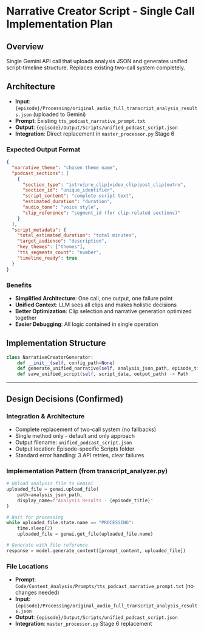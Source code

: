 # Narrative Creator Script - Single Call Implementation Plan

## Overview
Single Gemini API call that uploads analysis JSON and generates unified script-timeline structure. Replaces existing two-call system completely.

## Architecture
- **Input**: `{episode}/Processing/original_audio_full_transcript_analysis_results.json` (uploaded to Gemini)
- **Prompt**: Existing `tts_podcast_narrative_prompt.txt` 
- **Output**: `{episode}/Output/Scripts/unified_podcast_script.json`
- **Integration**: Direct replacement in `master_processor.py` Stage 6

### Expected Output Format
```json
{
  "narrative_theme": "chosen theme name",
  "podcast_sections": [
    {
      "section_type": "intro|pre_clip|video_clip|post_clip|outro",
      "section_id": "unique_identifier",
      "script_content": "complete script text",
      "estimated_duration": "duration",
      "audio_tone": "voice style",
      "clip_reference": "segment_id (for clip-related sections)"
    }
  ],
  "script_metadata": {
    "total_estimated_duration": "total minutes",
    "target_audience": "description",
    "key_themes": ["themes"],
    "tts_segments_count": "number",
    "timeline_ready": true
  }
}
```

### Benefits
- **Simplified Architecture**: One call, one output, one failure point
- **Unified Context**: LLM sees all clips and makes holistic decisions
- **Better Optimization**: Clip selection and narrative generation optimized together
- **Easier Debugging**: All logic contained in single operation

## Implementation Structure
```python
class NarrativeCreatorGenerator:
    def __init__(self, config_path=None)
    def generate_unified_narrative(self, analysis_json_path, episode_title) -> Dict
    def save_unified_script(self, script_data, output_path) -> Path
```

---

## Design Decisions (Confirmed)

### Integration & Architecture
- Complete replacement of two-call system (no fallbacks)
- Single method only - default and only approach
- Output filename: `unified_podcast_script.json`
- Output location: Episode-specific Scripts folder
- Standard error handling: 3 API retries, clear failures

### Implementation Pattern (from transcript_analyzer.py)
```python
# Upload analysis file to Gemini
uploaded_file = genai.upload_file(
    path=analysis_json_path,
    display_name=f"Analysis Results - {episode_title}"
)

# Wait for processing
while uploaded_file.state.name == "PROCESSING":
    time.sleep(2)
    uploaded_file = genai.get_file(uploaded_file.name)

# Generate with file reference
response = model.generate_content([prompt_content, uploaded_file])
```

### File Locations
- **Prompt**: `Code/Content_Analysis/Prompts/tts_podcast_narrative_prompt.txt` (no changes needed)
- **Input**: `{episode}/Processing/original_audio_full_transcript_analysis_results.json`
- **Output**: `{episode}/Output/Scripts/unified_podcast_script.json`
- **Integration**: `master_processor.py` Stage 6 replacement